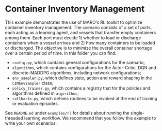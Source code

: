 # Container Inventory Management

This example demonstrates the use of MARO's RL toolkit to optimize container inventory management. The scenario consists of a set of ports, each acting as a learning agent, and vessels that transfer empty containers among them. Each port must decide 1) whether to load or discharge containers when a vessel arrives and 2) how many containers to be loaded or discharged. The objective is to minimize the overall container shortage over a certain period of time. In this folder you can find:
* ``config.py``, which contains general configurations for the scenario;
* ``algorithms``, which contains configurations for the Actor-Critic, DQN and discrete-MADDPG algorithms, including network configurations;
* ``env_sampler.py``, which defines state, action and reward shaping in the ``CIMEnvSampler`` class;
* ``policy_trainer.py``, which contains a registry that for the policies and algorithms defined in ``algorithms``;
* ``callbacks.py``, which defines routines to be invoked at the end of training or evaluation episodes.

See ``README.md`` under ``examples/rl`` for details about running the single-threaded learning workflow. We recommend that you follow this example to write your own scenarios.